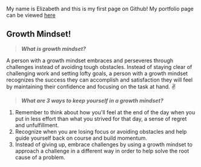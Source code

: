 My name is Elizabeth and this is my first page on Github! My portfolio page can be viewed [here](https://github.com/ehammes)


## Growth Mindset!

> ***What is growth mindset?***

A person with a growth mindset embraces and perseveres through challenges instead of avoiding tough obstacles. Instead of staying clear of challenging work and setting lofty goals, a person with a growth mindset recognizes the success they can accomplish and satisfaction they will feel by maintaining their confidence and focusing on the task at hand. :v:  

> ***What are 3 ways to keep yourself in a growth mindset?***

1. Remember to think about how you'll feel at the end of the day when you put in less effort than what you strived for that day, a sense of regret and unfulfillment.
2. Recognize when you are losing focus or avoiding obstacles and help guide yourself back on course and build momentum.
3. Instead of giving up, embrace challenges by using a growth mindset to approach a challenge in a different way in order to help solve the root cause of a problem.
